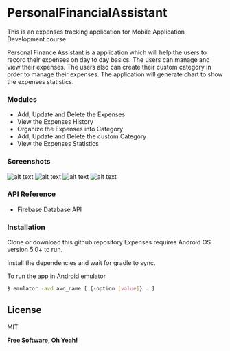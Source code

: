 # PersonalFinancialAssistant
This is an expenses tracking application for Mobile Application Development course

Personal Finance Assistant is a application which will help the users to record their expenses on day to day basics. The users can manage and view their expenses. The users also can create their custom category in order to manage their expenses. The application will generate chart to show the expenses statistics. 


### Modules

  - Add, Update and Delete the Expenses
  - View the Expenses History
  - Organize the Expenses into Category
  - Add, Update and Delete the custom Category
  - View the Expenses Statistics

### Screenshots

![alt text](https://raw.github.com/minghan1219/PersonalFinanceAssistant/master/photos/1.png)
![alt text](https://raw.github.com/minghan1219/PersonalFinanceAssistant/master/photos/2.png)
![alt text](https://raw.github.com/minghan1219/PersonalFinanceAssistant/master/photos/3.png)
![alt text](https://raw.github.com/minghan1219/PersonalFinanceAssistant/master/photos/4.png)

### API Reference

  - Firebase Database API

### Installation

Clone or download this github repository
Expenses requires Android OS version 5.0+ to run.

Install the dependencies and wait for gradle to sync.


To run the app in Android emulator

```sh
$ emulator -avd avd_name [ {-option [value]} … ]
```


License
----

MIT


**Free Software, Oh Yeah!**

